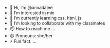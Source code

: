 - 👋 Hi, I’m @annadalee
- 👀 I’m interested in mix
- 🌱 I’m currently learning css, html, js
- 💞️ I’m looking to collaborate with my classmates
- 📫 How to reach me ...
- 😄 Pronouns: she/her
- ⚡ Fun fact: ...

<!---
annadalee/annadalee is a ✨ special ✨ repository because its `README.md` (this file) appears on your GitHub profile.
You can click the Preview link to take a look at your changes.
--->

